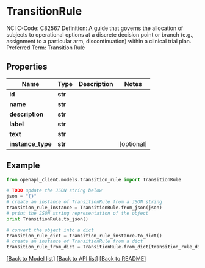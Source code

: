 # TransitionRule

NCI C-Code: C82567 Definition: A guide that governs the allocation of subjects to operational options at a discrete decision point or branch (e.g., assignment to a particular arm, discontinuation) within a clinical trial plan. Preferred Term: Transition Rule

## Properties
Name | Type | Description | Notes
------------ | ------------- | ------------- | -------------
**id** | **str** |  | 
**name** | **str** |  | 
**description** | **str** |  | 
**label** | **str** |  | 
**text** | **str** |  | 
**instance_type** | **str** |  | [optional] 

## Example

```python
from openapi_client.models.transition_rule import TransitionRule

# TODO update the JSON string below
json = "{}"
# create an instance of TransitionRule from a JSON string
transition_rule_instance = TransitionRule.from_json(json)
# print the JSON string representation of the object
print TransitionRule.to_json()

# convert the object into a dict
transition_rule_dict = transition_rule_instance.to_dict()
# create an instance of TransitionRule from a dict
transition_rule_from_dict = TransitionRule.from_dict(transition_rule_dict)
```
[[Back to Model list]](../README.md#documentation-for-models) [[Back to API list]](../README.md#documentation-for-api-endpoints) [[Back to README]](../README.md)


